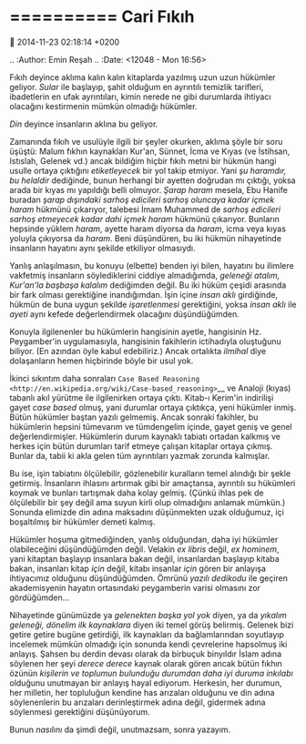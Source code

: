 ==========
Cari Fıkıh
==========

:date: 2014-11-23 02:18:14 +0200

.. :Author: Emin Reşah
.. :Date:   <12048 - Mon 16:56>

Fıkıh deyince aklıma kalın kalın kitaplarda yazılmış uzun uzun hükümler
geliyor. *Sular* ile başlayıp, şahit olduğum en ayrıntılı temizlik
tarifleri, ibadetlerin en ufak ayrıntıları, kimin nerede ne gibi
durumlarda ihtiyacı olacağını kestirmenin mümkün olmadığı hükümler.

*Din* deyince insanların aklına bu geliyor.

Zamanında fıkıh ve usulüyle ilgili bir şeyler okurken, aklıma şöyle bir
soru üşüştü: Malum fıkhın kaynakları Kur'an, Sünnet, İcma ve Kıyas (ve
İstihsan, Istıslah, Gelenek vd.) ancak bildiğim hiçbir fıkıh metni bir
hükmün hangi usulle ortaya çıktığını *etiketleyecek* bir yol takip
etmiyor. Yani *şu haramdır, bu helaldir* dediğinde, bunun herhangi bir
ayetten doğrudan mı çıktığı, yoksa arada bir kıyas mı yapıldığı belli
olmuyor. *Şarap haram* mesela, Ebu Hanife buradan *şarap dışındaki
sarhoş edicileri sarhoş oluncaya kadar içmek haram* hükmünü çıkarıyor,
talebesi İmam Muhammed de *sarhoş edicileri sarhoş etmeyecek kadar dahi
içmek haram* hükmünü çıkarıyor. Bunların hepsinde yüklem *haram*, ayette
haram diyorsa da *haram*, icma veya kıyas yoluyla çıkıyorsa da *haram*.
Beni düşündüren, bu iki hükmün nihayetinde insanların hayatını aynı
şekilde etkiliyor olmasıydı.

Yanlış anlaşılmasın, bu konuyu (elbette) benden iyi bilen, hayatını bu
ilimlere vakfetmiş insanların söylediklerini ciddiye almadığımda,
*geleneği atalım, Kur'an'la başbaşa kalalım* dediğimden değil. Bu iki
hüküm çeşidi arasında bir fark olması gerektiğine inandığımdan. İşin
içine *insan aklı* girdiğinde, hükmün de buna uygun şekilde
*işaretlenmesi* gerektiğini, yoksa *insan aklı* ile *ayeti* aynı kefede
değerlendirmek olacağını düşündüğümden.

Konuyla ilgilenenler bu hükümlerin hangisinin ayetle, hangisinin Hz.
Peygamber'in uygulamasıyla, hangisinin fakihlerin ictihadıyla oluştuğunu
biliyor. (En azından öyle kabul edebiliriz.) Ancak ortalıkta *ilmihal*
diye dolaşanların hemen hiçbirinde böyle bir usul yok.

İkinci sıkıntım daha sonraları `Case Based
Reasoning <http://en.wikipedia.org/wiki/Case-based_reasoning>`__ ve
Analoji (kıyas) tabanlı akıl yürütme ile ilgilenirken ortaya çıktı.
Kitab-ı Kerim'in indirilişi gayet *case based* olmuş, yani durumlar
ortaya çıktıkça, yeni hükümler inmiş. Bütün hükümler baştan yazılı
gelmemiş. Ancak sonraki fakihler, bu hükümlerin hepsini tümevarım ve
tümdengelim içinde, gayet geniş ve genel değerlendirmişler. Hükümlerin
durum kaynaklı tabiatı ortadan kalkmış ve herkes için bütün durumları
tarif etmeye çalışan kitaplar ortaya çıkmış. Bunlar da, tabii ki akla
gelen tüm ayrıntıları yazmak zorunda kalmışlar.

Bu ise, işin tabiatını ölçülebilir, gözlenebilir kuralların temel
alındığı bir şekle getirmiş. İnsanların ihlasını artırmak gibi bir
amaçtansa, ayrıntılı su hükümleri koymak ve bunları tartışmak daha kolay
gelmiş. (Çünkü ihlas pek de ölçülebilir bir şey değil ama suyun kirli
olup olmadığını anlamak mümkün.) Sonunda elimizde din adına maksadını
düşünmekten uzak olduğumuz, içi boşaltılmış bir hükümler demeti kalmış.

Hükümler hoşuma gitmediğinden, yanlış olduğundan, daha iyi hükümler
olabileceğini düşündüğümden değil. Velakin *ex libris* değil, *ex
hominem*, yani kitaptan başlayıp insanlara bakan değil, insanlardan
başlayıp kitaba bakan, insanları kitap *için* değil, kitabı insanlar
*için* gören bir anlayışa ihtiyacımız olduğunu düşündüğümden. Ömrünü
*yazılı dedikodu* ile geçiren akademisyenin hayatın ortasındaki
peygamberin varisi olmasını zor gördüğümden...

Nihayetinde günümüzde ya *gelenekten başka yol yok* diyen, ya da
*yıkalım geleneği, dönelim ilk kaynaklara* diyen iki temel görüş
belirmiş. Gelenek bizi getire getire bugüne getirdiği, ilk kaynakları da
bağlamlarından soyutlayıp incelemek mümkün olmadığı için sonunda kendi
çevrelerine hapsolmuş iki anlayış. Şahsen bu derdin devası olarak da
birbuçuk binyıldır İslam adına söylenen her şeyi *derece derece* kaynak
olarak gören ancak bütün fıkhın özünün *kişilerin ve toplumun bulunduğu
durumdan daha iyi duruma inkılabı* olduğunu unutmayan bir anlayış hayal
ediyorum. Herkesin, her durumun, her milletin, her topluluğun kendine
has arızaları olduğunu ve din adına söylenenlerin bu arızaları
derinleştirmek adına değil, gidermek adına söylenmesi gerektiğini
düşünüyorum.

Bunun *nasılını* da şimdi değil, unutmazsam, sonra yazayım.
